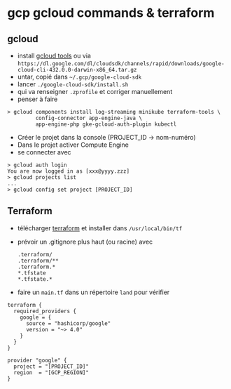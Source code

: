 # gcp gcloud commands & terraform

## gcloud

* install [gcloud tools](https://cloud.google.com/sdk/docs/install)
  ou via ``https://dl.google.com/dl/cloudsdk/channels/rapid/downloads/google-cloud-cli-432.0.0-darwin-x86_64.tar.gz``
* untar, copié dans ``~/.gcp/google-cloud-sdk``
* lancer ``./google-cloud-sdk/install.sh``
* qui va renseigner ``.zprofile`` et corriger manuellement
* penser à faire 
```
> gcloud components install log-streaming minikube terraform-tools \
         config-connector app-engine-java \
         app-engine-php gke-gcloud-auth-plugin kubectl
```
* Créer le projet dans la console (PROJECT_ID -> nom-numéro)
* Dans le projet activer Compute Engine
* se connecter avec
```
> gcloud auth login
You are now logged in as [xxx@yyyy.zzz]
> gcloud projects list
...
> gcloud config set project [PROJECT_ID]
```

## Terraform
* télécharger [terraform](https://releases.hashicorp.com/terraform/1.4.6/terraform_1.4.6_darwin_arm64.zip) et installer dans ``/usr/local/bin/tf``
* prévoir un .gitignore plus haut (ou racine) avec
    ```
    .terraform/
    .terraform/**
    .terraform.*
    *.tfstate
    *.tfstate.*
    ```

* faire un ``main.tf`` dans un répertoire ``land`` pour vérifier
```
terraform {
  required_providers {
    google = {
      source = "hashicorp/google"
      version = "~> 4.0"
    }
  }
}

provider "google" {
  project = "[PROJECT_ID]"
  region  = "[GCP_REGION]"
}